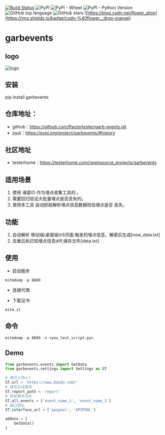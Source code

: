 [![Build Status](https://travis-ci.com/Pactortester/garb-events.svg?branch=master)](https://travis-ci.com/Pactortester/garb-events) ![PyPI](https://img.shields.io/pypi/v/garbevents) ![PyPI - Wheel](https://img.shields.io/pypi/wheel/garbevents) ![PyPI - Python Version](https://img.shields.io/pypi/pyversions/mitmproxy) ![GitHub top language](https://img.shields.io/github/languages/top/Pactortester/garb-events) ![GitHub stars](https://img.shields.io/github/stars/Pactortester/garb-events?style=social) ![https://blog.csdn.net/flower_drop](https://img.shields.io/badge/csdn-%40flower__drop-orange)


# garbevents

## logo

![logo](https://github.com/Pactortester/garb-events/blob/master/images/garbevents.png)


## 安装

pip install garbevents



##  仓库地址：

- github：https://github.com/Pactortester/garb-events.git
- pypi：https://pypi.org/project/garbevents/#history

## 社区地址

- testerhome：https://testerhome.com/opensource_projects/garbevents

## 适用场景

1. 使用 诸葛IO 作为埋点收集工具的 。
2. 需要回归验证大批量埋点是否丢失的。
3. 使用本工具 自动抓取解析埋点信息数据校验埋点是否 丢失。

## 功能

1. 自动解析 移动端\桌面端\h5页面 触发的埋点信息，解密后生成[now_data.txt]
2. 去重后和已知埋点信息diff,保存文件[data.txt]


## 使用

- 启动服务
```shell
mitmdump -p 8889
```

- 连接代理

- 下载证书
```shell
mitm.it
```

## 命令

```shell
mitmdump -p 8889 -s <you_test_script.py>
```

## Demo

```python
from garbevents.events import GetData
from garbevents.settings import Settings as ST

# 埋点上传url 
ST.url = 'https://www.baidu.com/'
# 报告生成路径 
ST.report_path = 'report'
# 所有事件名称 
ST.all_events = ['event_name_1', 'event_name_2']
# 接口地址
ST.interface_url = ['apipool', 'APIPOOL']

addons = [
    GetData()
]
```
